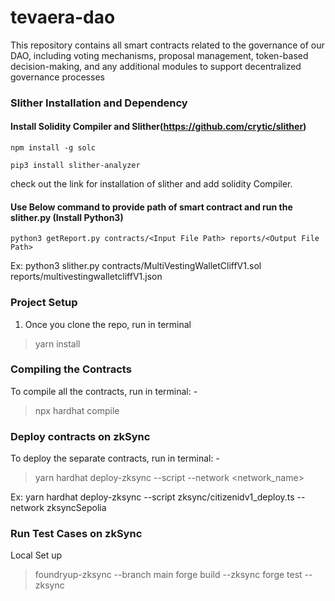 # tevaera-dao
This repository contains all smart contracts related to the governance of our DAO, including voting mechanisms, proposal management, token-based decision-making, and any additional modules to support decentralized governance processes

### Slither Installation and Dependency
#### Install Solidity Compiler and Slither(https://github.com/crytic/slither) 
```
npm install -g solc
```
```
pip3 install slither-analyzer
```
check out the link for installation of slither and add solidity Compiler.
#### Use Below command to provide path of smart contract and run the slither.py (Install Python3)
```
python3 getReport.py contracts/<Input File Path> reports/<Output File Path>  
```
Ex: python3 slither.py contracts/MultiVestingWalletCliffV1.sol reports/multivestingwalletcliffV1.json

### Project Setup

1. Once you clone the repo, run in terminal
> yarn install


### Compiling the Contracts

To compile all the contracts, run in terminal: -
> npx hardhat compile

### Deploy contracts on zkSync

To deploy the separate contracts, run in terminal: -
> yarn hardhat deploy-zksync --script <scriptName> --network <network_name>

Ex: yarn hardhat deploy-zksync --script zksync/citizenidv1_deploy.ts --network zksyncSepolia

### Run Test Cases on zkSync
Local Set up 
> foundryup-zksync --branch main
> forge build --zksync
> forge test --zksync
